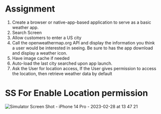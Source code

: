# Assignment
1.	Create a browser or native-app-based application to serve as a basic weather app.
2.	Search Screen
1.	Allow customers to enter a US city
2.	Call the openweathermap.org API and display the information you think a user would be interested in seeing. Be sure to has the app download and display a weather icon.
3.	Have image cache if needed
3.	Auto-load the last city searched upon app launch.
4.	Ask the User for location access, If the User gives permission to access the location, then retrieve weather data by default

# SS For Enable Location permission
![Simulator Screen Shot - iPhone 14 Pro - 2023-02-28 at 13 47 21](https://user-images.githubusercontent.com/17934415/221968222-ede2f18a-e2ff-496a-a7a7-29e0e5443791.png)
